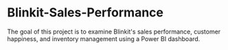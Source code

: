 # Blinkit-Sales-Performance
The goal of this project is to examine Blinkit's sales performance, customer happiness, and inventory management using a Power BI dashboard.
